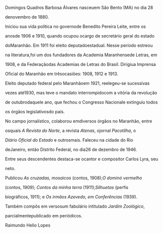 

Domingos Quadros Barbosa Álvares nasceuem São Bento (MA) no dia 28

denovembro de 1880.



Iniciou sua vida política no governode Benedito Pereira Leite, entre os

anosde 1906 e 1910, quando ocupou ocargo de secretário geral do estado

doMaranhão. Em 1911 foi eleito deputadoestadual. Nesse período estreou

na literatura,foi um dos fundadores da Academia Maranhensede Letras, em

1908, e da Federaçãodas Academias de Letras do Brasil. Dirigiua Imprensa

Oficial do Maranhão em trêsocasiões: 1908, 1912 e 1913.



Eleito deputado federal pelo Maranhãoem 1921, reelegeu-se sucessivas

vezes até1930, mas teve o mandato interrompidocom a vitória da revolução

de outubrodaquele ano, que fechou o Congresso Nacionale extinguiu todos

os órgãos legislativosdo país.



No campo jornalístico, colaborou emdiversos órgãos no Maranhão, entre

osquais *A Revista do Norte*, a revista *Atenas*, ojornal *Pacotilha*, o

*Diário Oficial do Estado* e outrosmais. Faleceu na cidade do Rio

deJaneiro, então Distrito Federal, no dia26 de dezembro de 1946.



Entre seus descendentes destaca-se ocantor e compositor Carlos Lyra, seu

neto.



Publicou *As cruzadas, mosaicos* (contos, 1908);*O dominó vermelho*

(contos, 1909); *Contos da minha terra* (1911);*Silhuetas* (perfis

biográficos, 1911); e *Os irmãos Azevedo, em Conferências* (1939).

Também compôs em versosum fabulário intitulado *Jardim Zoológico*,

parcialmentepublicado em periódicos.



Raimundo Helio Lopes



